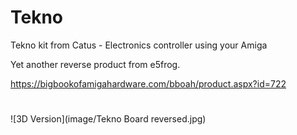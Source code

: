# Tekno
Tekno kit from Catus - Electronics controller using your Amiga

Yet another reverse product from e5frog.

https://bigbookofamigahardware.com/bboah/product.aspx?id=722


#
![3D Version](image/Tekno Board reversed.jpg)